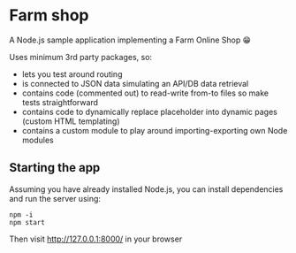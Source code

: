 # Farm shop

A Node.js sample application implementing a Farm Online Shop 😁

Uses minimum 3rd party packages, so:
- lets you test around routing
- is connected to JSON data simulating an API/DB data retrieval
- contains code (commented out) to read-write from-to files so make tests straightforward
- contains code to dynamically replace placeholder into dynamic pages (custom HTML templating)
- contains a custom module to play around importing-exporting own Node modules

## Starting the app

Assuming you have already installed Node.js, you can install dependencies and run the server using:

```
npm -i
npm start
```

Then visit http://127.0.0.1:8000/ in your browser 